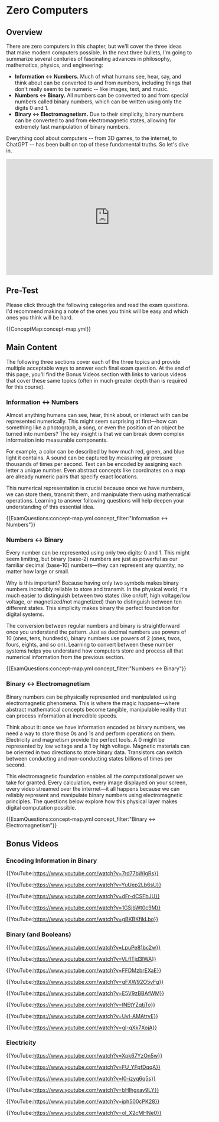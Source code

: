 # Zero Computers

## Overview

<!--

Video about first assignment?

* Demonstrate how to study for the exams 
  - Do explainers for a few questions 
  - Model level of depth
* Set up exam expectations

-->

There are zero computers in this chapter, but we'll cover the three ideas that make modern computers possible.  In the next three bullets, I'm going to summarize several centuries of fascinating advances in philosophy, mathematics, physics, and engineering:

* **Information ↔ Numbers.** Much of what humans see, hear, say, and think about can be converted to and from numbers, including things that don't really seem to be numeric -- like images, text, and music.
* **Numbers ↔ Binary.** All numbers can be converted to and from special numbers called binary numbers, which can be written using only the digits 0 and 1.
* **Binary ↔ Electromagnetism.** Due to their simplicity, binary numbers can be converted to and from electromagnetic states, allowing for extremely fast manipulation of binary numbers.

Everything cool about computers -- from 3D games, to the internet, to ChatGPT -- has been built on top of these fundamental truths.  So let's dive in.

<iframe width="560" height="315" src="https://www.youtube.com/embed/n2NxrRyCCj0?si=5r5w2J8K00G3B4B_" title="YouTube video player" frameborder="0" allow="accelerometer; autoplay; clipboard-write; encrypted-media; gyroscope; picture-in-picture; web-share" referrerpolicy="strict-origin-when-cross-origin" allowfullscreen></iframe>

## Pre-Test

Please click through the following categories and read the exam questions.  I'd recommend making a note of the ones you think will be easy and which ones you think will be hard. 

{{ConceptMap:concept-map.yml}}

## Main Content

The following three sections cover each of the three topics and provide multiple acceptable ways to answer each final exam question.  At the end of this page, you'll find the Bonus Videos section with links to various videos that cover these same topics (often in much greater depth than is required for this course).

### Information ↔ Numbers

Almost anything humans can see, hear, think about, or interact with can be represented numerically. This might seem surprising at first—how can something like a photograph, a song, or even the position of an object be turned into numbers? The key insight is that we can break down complex information into measurable components.

For example, a color can be described by how much red, green, and blue light it contains. A sound can be captured by measuring air pressure thousands of times per second. Text can be encoded by assigning each letter a unique number. Even abstract concepts like coordinates on a map are already numeric pairs that specify exact locations.

This numerical representation is crucial because once we have numbers, we can store them, transmit them, and manipulate them using mathematical operations.  Learning to answer following questions will help deepen your understanding of this essential idea.  

{{ExamQuestions:concept-map.yml concept_filter:"Information ↔ Numbers"}}

### Numbers ↔ Binary

Every number can be represented using only two digits: 0 and 1. This might seem limiting, but binary (base-2) numbers are just as powerful as our familiar decimal (base-10) numbers—they can represent any quantity, no matter how large or small.

Why is this important? Because having only two symbols makes binary numbers incredibly reliable to store and transmit. In the physical world, it's much easier to distinguish between two states (like on/off, high voltage/low voltage, or magnetized/not magnetized) than to distinguish between ten different states. This simplicity makes binary the perfect foundation for digital systems.

The conversion between regular numbers and binary is straightforward once you understand the pattern. Just as decimal numbers use powers of 10 (ones, tens, hundreds), binary numbers use powers of 2 (ones, twos, fours, eights, and so on). Learning to convert between these number systems helps you understand how computers store and process all that numerical information from the previous section.

{{ExamQuestions:concept-map.yml concept_filter:"Numbers ↔ Binary"}}

### Binary ↔ Electromagnetism

Binary numbers can be physically represented and manipulated using electromagnetic phenomena. This is where the magic happens—where abstract mathematical concepts become tangible, manipulable reality that can process information at incredible speeds.

Think about it: once we have information encoded as binary numbers, we need a way to store those 0s and 1s and perform operations on them. Electricity and magnetism provide the perfect tools. A 0 might be represented by low voltage and a 1 by high voltage. Magnetic materials can be oriented in two directions to store binary data. Transistors can switch between conducting and non-conducting states billions of times per second.

This electromagnetic foundation enables all the computational power we take for granted. Every calculation, every image displayed on your screen, every video streamed over the internet—it all happens because we can reliably represent and manipulate binary numbers using electromagnetic principles. The questions below explore how this physical layer makes digital computation possible.

{{ExamQuestions:concept-map.yml concept_filter:"Binary ↔ Electromagnetism"}}

## Bonus Videos

### Encoding Information in Binary

{{YouTube:https://www.youtube.com/watch?v=7rd77bWIgRs}}

{{YouTube:https://www.youtube.com/watch?v=YuUep2Lb6sU}}

{{YouTube:https://www.youtube.com/watch?v=dFr-dCSFbJU}}

{{YouTube:https://www.youtube.com/watch?v=1GSjbWt0c9M}}

{{YouTube:https://www.youtube.com/watch?v=gBKBKfikLbo}}

### Binary (and Booleans)

{{YouTube:https://www.youtube.com/watch?v=LpuPe81bc2w}}

{{YouTube:https://www.youtube.com/watch?v=VLflTjd3lWA}}

{{YouTube:https://www.youtube.com/watch?v=FFDMzbrEXaE}}

{{YouTube:https://www.youtube.com/watch?v=gFXW92O5vFg}}

{{YouTube:https://www.youtube.com/watch?v=E5V9zBBAfWM}}

{{YouTube:https://www.youtube.com/watch?v=INEtYZqtjTo}}

{{YouTube:https://www.youtube.com/watch?v=UvI-AMAtrvE}}

{{YouTube:https://www.youtube.com/watch?v=gI-qXk7XojA}}

### Electricity

{{YouTube:https://www.youtube.com/watch?v=Xpk67YzOn5w}}

{{YouTube:https://www.youtube.com/watch?v=FU_YFpfDqqA}}

{{YouTube:https://www.youtube.com/watch?v=I0-izyq6q5s}}

{{YouTube:https://www.youtube.com/watch?v=bHIhgxav9LY}}

{{YouTube:https://www.youtube.com/watch?v=iph500cPK28}}

{{YouTube:https://www.youtube.com/watch?v=oI_X2cMHNe0}}
